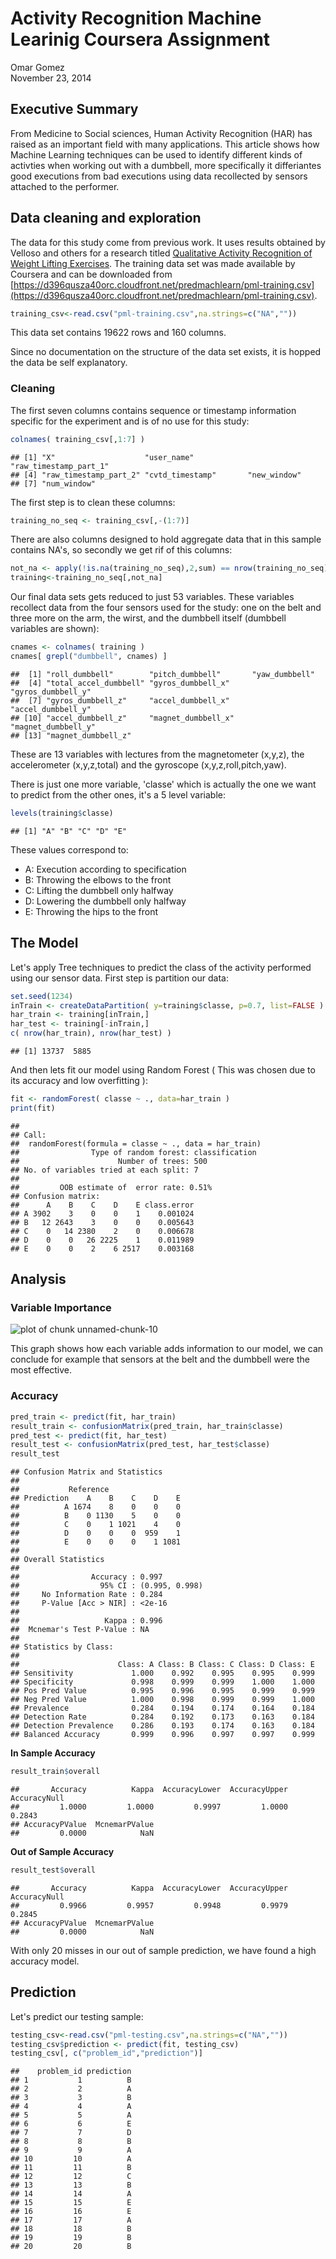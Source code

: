 # Activity Recognition Machine Learinig Coursera Assignment
Omar Gomez  
November 23, 2014  


Executive Summary
-----------------

From Medicine to Social sciences, Human Activity Recognition (HAR) has raised as an important field with many applications. This article shows how Machine Learning techniques can be used to identify different kinds of activties when working out with a dumbbell, more specifically it differiantes good executions from bad executions using data recollected by sensors attached to the performer. 

Data cleaning and exploration
-----------------------------

The data for this study come from previous work. It uses results obtained by Velloso and others for a research titled [Qualitative Activity Recognition of Weight Lifting Exercises](http://groupware.les.inf.puc-rio.br/work.jsf?p1=11201). The training data set was made available by Coursera and can be downloaded from [https://d396qusza40orc.cloudfront.net/predmachlearn/pml-training.csv](https://d396qusza40orc.cloudfront.net/predmachlearn/pml-training.csv).


```r
training_csv<-read.csv("pml-training.csv",na.strings=c("NA",""))
```

This data set contains 19622 rows and 160 columns. 

Since no documentation on the structure of the data set exists, it is hopped the data be self explanatory. 

### Cleaning

The first seven columns contains sequence or timestamp information specific for the experiment and is of no use for this study:


```r
colnames( training_csv[,1:7] )
```

```
## [1] "X"                    "user_name"            "raw_timestamp_part_1"
## [4] "raw_timestamp_part_2" "cvtd_timestamp"       "new_window"          
## [7] "num_window"
```

The first step is to clean these columns:


```r
training_no_seq <- training_csv[,-(1:7)]
```

There are also columns designed to hold aggregate data that in this sample contains NA's, so secondly we get rif of this columns:


```r
not_na <- apply(!is.na(training_no_seq),2,sum) == nrow(training_no_seq)
training<-training_no_seq[,not_na]
```

Our final data sets gets reduced to just 53 variables. These variables recollect data from the four sensors used for the study: one on the belt and three more on the arm, the wirst, and the dumbbell itself (dumbbell variables are shown):


```r
cnames <- colnames( training )
cnames[ grepl("dumbbell", cnames) ]
```

```
##  [1] "roll_dumbbell"        "pitch_dumbbell"       "yaw_dumbbell"        
##  [4] "total_accel_dumbbell" "gyros_dumbbell_x"     "gyros_dumbbell_y"    
##  [7] "gyros_dumbbell_z"     "accel_dumbbell_x"     "accel_dumbbell_y"    
## [10] "accel_dumbbell_z"     "magnet_dumbbell_x"    "magnet_dumbbell_y"   
## [13] "magnet_dumbbell_z"
```

These are 13 variables with lectures from the magnetometer (x,y,z), the accelerometer (x,y,z,total) and the gyroscope (x,y,z,roll,pitch,yaw).

There is just one more variable, 'classe' which is actually the one we want to predict from the other ones, it's a 5 level variable:


```r
levels(training$classe)
```

```
## [1] "A" "B" "C" "D" "E"
```

These values correspond to:

* A: Execution according to specification
* B: Throwing the elbows to the front
* C: Lifting the dumbbell only halfway
* D: Lowering the dumbbell only halfway
* E: Throwing the hips to the front

The Model
---------

Let's apply Tree techniques to predict the class of the activity performed using our sensor data. First step is partition our data:


```r
set.seed(1234)
inTrain <- createDataPartition( y=training$classe, p=0.7, list=FALSE )
har_train <- training[inTrain,]
har_test <- training[-inTrain,]
c( nrow(har_train), nrow(har_test) )
```

```
## [1] 13737  5885
```

And then lets fit our model using Random Forest ( This was chosen due to its accuracy and low overfitting ):


```r
fit <- randomForest( classe ~ ., data=har_train )
print(fit)
```

```
## 
## Call:
##  randomForest(formula = classe ~ ., data = har_train) 
##                Type of random forest: classification
##                      Number of trees: 500
## No. of variables tried at each split: 7
## 
##         OOB estimate of  error rate: 0.51%
## Confusion matrix:
##      A    B    C    D    E class.error
## A 3902    3    0    0    1    0.001024
## B   12 2643    3    0    0    0.005643
## C    0   14 2380    2    0    0.006678
## D    0    0   26 2225    1    0.011989
## E    0    0    2    6 2517    0.003168
```

Analysis
--------

### Variable Importance

![plot of chunk unnamed-chunk-10](./README_files/figure-html/unnamed-chunk-10.png) 

This graph shows how each variable adds information to our model, we can conclude for example that sensors at the belt and the dumbbell were the most effective.

### Accuracy


```r
pred_train <- predict(fit, har_train)
result_train <- confusionMatrix(pred_train, har_train$classe)
pred_test <- predict(fit, har_test)
result_test <- confusionMatrix(pred_test, har_test$classe)
result_test
```

```
## Confusion Matrix and Statistics
## 
##           Reference
## Prediction    A    B    C    D    E
##          A 1674    8    0    0    0
##          B    0 1130    5    0    0
##          C    0    1 1021    4    0
##          D    0    0    0  959    1
##          E    0    0    0    1 1081
## 
## Overall Statistics
##                                         
##                Accuracy : 0.997         
##                  95% CI : (0.995, 0.998)
##     No Information Rate : 0.284         
##     P-Value [Acc > NIR] : <2e-16        
##                                         
##                   Kappa : 0.996         
##  Mcnemar's Test P-Value : NA            
## 
## Statistics by Class:
## 
##                      Class: A Class: B Class: C Class: D Class: E
## Sensitivity             1.000    0.992    0.995    0.995    0.999
## Specificity             0.998    0.999    0.999    1.000    1.000
## Pos Pred Value          0.995    0.996    0.995    0.999    0.999
## Neg Pred Value          1.000    0.998    0.999    0.999    1.000
## Prevalence              0.284    0.194    0.174    0.164    0.184
## Detection Rate          0.284    0.192    0.173    0.163    0.184
## Detection Prevalence    0.286    0.193    0.174    0.163    0.184
## Balanced Accuracy       0.999    0.996    0.997    0.997    0.999
```

**In Sample Accuracy**


```r
result_train$overall
```

```
##       Accuracy          Kappa  AccuracyLower  AccuracyUpper   AccuracyNull 
##         1.0000         1.0000         0.9997         1.0000         0.2843 
## AccuracyPValue  McnemarPValue 
##         0.0000            NaN
```


**Out of Sample Accuracy**


```r
result_test$overall
```

```
##       Accuracy          Kappa  AccuracyLower  AccuracyUpper   AccuracyNull 
##         0.9966         0.9957         0.9948         0.9979         0.2845 
## AccuracyPValue  McnemarPValue 
##         0.0000            NaN
```

With only 20 misses in our out of sample prediction, we have found a high accuracy model.

Prediction
----------

Let's predict our testing sample:


```r
testing_csv<-read.csv("pml-testing.csv",na.strings=c("NA",""))
testing_csv$prediction <- predict(fit, testing_csv)
testing_csv[, c("problem_id","prediction")]
```

```
##    problem_id prediction
## 1           1          B
## 2           2          A
## 3           3          B
## 4           4          A
## 5           5          A
## 6           6          E
## 7           7          D
## 8           8          B
## 9           9          A
## 10         10          A
## 11         11          B
## 12         12          C
## 13         13          B
## 14         14          A
## 15         15          E
## 16         16          E
## 17         17          A
## 18         18          B
## 19         19          B
## 20         20          B
```

